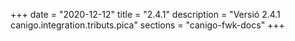 +++
date        = "2020-12-12"
title       = "2.4.1"
description = "Versió 2.4.1 canigo.integration.tributs.pica"
sections    = "canigo-fwk-docs"
+++